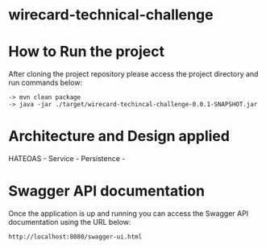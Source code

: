 # wirecard-technical-challenge

# How to Run the project

After cloning the project repository please access the project directory and run commands below:

	-> mvn clean package
	-> java -jar ./target/wirecard-techincal-challenge-0.0.1-SNAPSHOT.jar  	

# Architecture and Design applied


HATEOAS -
Service - 
Persistence - 


# Swagger API documentation

Once the application is up and running you can access the Swagger API documentation using the URL below:

	http://localhost:8080/swagger-ui.html